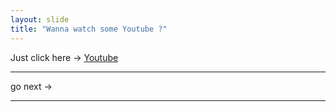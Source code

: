 ```yaml
---
layout: slide
title: "Wanna watch some Youtube ?"
---
```

Just click here → [Youtube](https://www.youtube.com/watch?v=RKSj0Z0spqo)

---
go next →

---